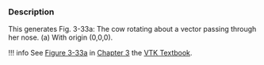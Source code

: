 ### Description

This generates Fig. 3-33a:  The cow rotating about a vector passing through her nose. (a) With origin (0,0,0).

!!! info
    See [Figure 3-33a](../../../VTKBook/03Chapter3/#Figure%203-33a) in [Chapter 3](../../../VTKBook/03Chapter3) the [VTK Textbook](../../../VTKBook/01Chapter1).
